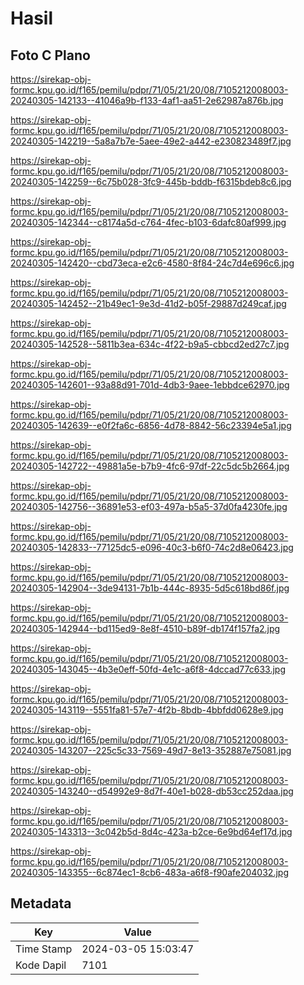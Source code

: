 # Hasil

## Foto C Plano

https://sirekap-obj-formc.kpu.go.id/f165/pemilu/pdpr/71/05/21/20/08/7105212008003-20240305-142133--41046a9b-f133-4af1-aa51-2e62987a876b.jpg

https://sirekap-obj-formc.kpu.go.id/f165/pemilu/pdpr/71/05/21/20/08/7105212008003-20240305-142219--5a8a7b7e-5aee-49e2-a442-e230823489f7.jpg

https://sirekap-obj-formc.kpu.go.id/f165/pemilu/pdpr/71/05/21/20/08/7105212008003-20240305-142259--6c75b028-3fc9-445b-bddb-f6315bdeb8c6.jpg

https://sirekap-obj-formc.kpu.go.id/f165/pemilu/pdpr/71/05/21/20/08/7105212008003-20240305-142344--c8174a5d-c764-4fec-b103-6dafc80af999.jpg

https://sirekap-obj-formc.kpu.go.id/f165/pemilu/pdpr/71/05/21/20/08/7105212008003-20240305-142420--cbd73eca-e2c6-4580-8f84-24c7d4e696c6.jpg

https://sirekap-obj-formc.kpu.go.id/f165/pemilu/pdpr/71/05/21/20/08/7105212008003-20240305-142452--21b49ec1-9e3d-41d2-b05f-29887d249caf.jpg

https://sirekap-obj-formc.kpu.go.id/f165/pemilu/pdpr/71/05/21/20/08/7105212008003-20240305-142528--5811b3ea-634c-4f22-b9a5-cbbcd2ed27c7.jpg

https://sirekap-obj-formc.kpu.go.id/f165/pemilu/pdpr/71/05/21/20/08/7105212008003-20240305-142601--93a88d91-701d-4db3-9aee-1ebbdce62970.jpg

https://sirekap-obj-formc.kpu.go.id/f165/pemilu/pdpr/71/05/21/20/08/7105212008003-20240305-142639--e0f2fa6c-6856-4d78-8842-56c23394e5a1.jpg

https://sirekap-obj-formc.kpu.go.id/f165/pemilu/pdpr/71/05/21/20/08/7105212008003-20240305-142722--49881a5e-b7b9-4fc6-97df-22c5dc5b2664.jpg

https://sirekap-obj-formc.kpu.go.id/f165/pemilu/pdpr/71/05/21/20/08/7105212008003-20240305-142756--36891e53-ef03-497a-b5a5-37d0fa4230fe.jpg

https://sirekap-obj-formc.kpu.go.id/f165/pemilu/pdpr/71/05/21/20/08/7105212008003-20240305-142833--77125dc5-e096-40c3-b6f0-74c2d8e06423.jpg

https://sirekap-obj-formc.kpu.go.id/f165/pemilu/pdpr/71/05/21/20/08/7105212008003-20240305-142904--3de94131-7b1b-444c-8935-5d5c618bd86f.jpg

https://sirekap-obj-formc.kpu.go.id/f165/pemilu/pdpr/71/05/21/20/08/7105212008003-20240305-142944--bd115ed9-8e8f-4510-b89f-db174f157fa2.jpg

https://sirekap-obj-formc.kpu.go.id/f165/pemilu/pdpr/71/05/21/20/08/7105212008003-20240305-143045--4b3e0eff-50fd-4e1c-a6f8-4dccad77c633.jpg

https://sirekap-obj-formc.kpu.go.id/f165/pemilu/pdpr/71/05/21/20/08/7105212008003-20240305-143119--5551fa81-57e7-4f2b-8bdb-4bbfdd0628e9.jpg

https://sirekap-obj-formc.kpu.go.id/f165/pemilu/pdpr/71/05/21/20/08/7105212008003-20240305-143207--225c5c33-7569-49d7-8e13-352887e75081.jpg

https://sirekap-obj-formc.kpu.go.id/f165/pemilu/pdpr/71/05/21/20/08/7105212008003-20240305-143240--d54992e9-8d7f-40e1-b028-db53cc252daa.jpg

https://sirekap-obj-formc.kpu.go.id/f165/pemilu/pdpr/71/05/21/20/08/7105212008003-20240305-143313--3c042b5d-8d4c-423a-b2ce-6e9bd64ef17d.jpg

https://sirekap-obj-formc.kpu.go.id/f165/pemilu/pdpr/71/05/21/20/08/7105212008003-20240305-143355--6c874ec1-8cb6-483a-a6f8-f90afe204032.jpg


## Metadata

| Key        | Value               |
| ---------- | ------------------- |
| Time Stamp | 2024-03-05 15:03:47 |
| Kode Dapil | 7101                |



